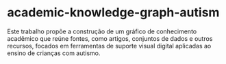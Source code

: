 # academic-knowledge-graph-autism
Este trabalho propõe a construção de um gráfico de conhecimento acadêmico que reúne fontes, como artigos, conjuntos de dados e outros recursos, focados em ferramentas de suporte visual digital aplicadas ao ensino de crianças com autismo. 
